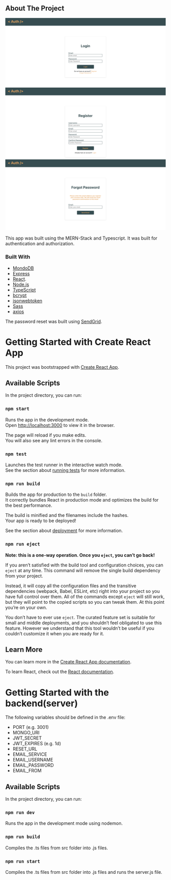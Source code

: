 <!-- ABOUT THE PROJECT -->

## About The Project

![MERN Auth App](https://github.com/gnyokota/mern-auth/blob/807caa951909a9e5a8db505baa366cbb5ff41bde/images/Screenshot%202021-06-16%20at%2017.10.52.png)
![MERN Auth App](https://github.com/gnyokota/mern-auth/blob/807caa951909a9e5a8db505baa366cbb5ff41bde/images/Screenshot%202021-06-16%20at%2017.11.06.png)
![MERN Auth App](https://github.com/gnyokota/mern-auth/blob/807caa951909a9e5a8db505baa366cbb5ff41bde/images/Screenshot%202021-06-16%20at%2017.11.19.png)

This app was built using the MERN-Stack and Typescript. It was built for authentication and authorization.

### Built With

- [MondoDB](https://www.mongodb.com/)
- [Express](https://expressjs.com/)
- [React](https://github.com/facebook/create-react-app).
- [Node.js](https://nodejs.org/en/)
- [TypeScript](https://www.typescriptlang.org/)
- [bcrypt](https://www.npmjs.com/package/bcrypt)
- [jsonwebtoken](https://www.npmjs.com/package/jsonwebtoken)
- [Sass](https://sass-lang.com/)
- [axios](https://www.npmjs.com/package/axios)

The password reset was built using [SendGrid](https://sendgrid.com/).

<!-- GETTING STARTED -->

# Getting Started with Create React App

This project was bootstrapped with [Create React App](https://github.com/facebook/create-react-app).

## Available Scripts

In the project directory, you can run:

### `npm start`

Runs the app in the development mode.\
Open [http://localhost:3000](http://localhost:3000) to view it in the browser.

The page will reload if you make edits.\
You will also see any lint errors in the console.

### `npm test`

Launches the test runner in the interactive watch mode.\
See the section about [running tests](https://facebook.github.io/create-react-app/docs/running-tests) for more information.

### `npm run build`

Builds the app for production to the `build` folder.\
It correctly bundles React in production mode and optimizes the build for the best performance.

The build is minified and the filenames include the hashes.\
Your app is ready to be deployed!

See the section about [deployment](https://facebook.github.io/create-react-app/docs/deployment) for more information.

### `npm run eject`

**Note: this is a one-way operation. Once you `eject`, you can’t go back!**

If you aren’t satisfied with the build tool and configuration choices, you can `eject` at any time. This command will remove the single build dependency from your project.

Instead, it will copy all the configuration files and the transitive dependencies (webpack, Babel, ESLint, etc) right into your project so you have full control over them. All of the commands except `eject` will still work, but they will point to the copied scripts so you can tweak them. At this point you’re on your own.

You don’t have to ever use `eject`. The curated feature set is suitable for small and middle deployments, and you shouldn’t feel obligated to use this feature. However we understand that this tool wouldn’t be useful if you couldn’t customize it when you are ready for it.

## Learn More

You can learn more in the [Create React App documentation](https://facebook.github.io/create-react-app/docs/getting-started).

To learn React, check out the [React documentation](https://reactjs.org/).

# Getting Started with the backend(server)

The following variables should be defined in the .env file:

- PORT (e.g. 3001)
- MONGO_URI
- JWT_SECRET
- JWT_EXPIRES (e.g. 1d)
- RESET_URL
- EMAIL_SERVICE
- EMAIL_USERNAME
- EMAIL_PASSWORD
- EMAIL_FROM

## Available Scripts

In the project directory, you can run:

### `npm run dev`

Runs the app in the development mode using nodemon.

### `npm run build`

Compiles the .ts files from src folder into .js files.

### `npm run start`

Compiles the .ts files from src folder into .js files and runs the server.js file.
